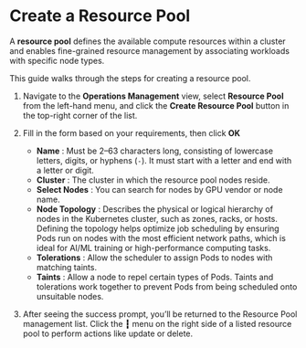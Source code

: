 # Create a Resource Pool

A **resource pool** defines the available compute resources within a cluster and enables fine-grained resource management by associating workloads with specific node types.

This guide walks through the steps for creating a resource pool.

1. Navigate to the **Operations Management** view, select **Resource Pool** from the left-hand menu, and click the **Create Resource Pool** button in the top-right corner of the list.

    <!-- ![Create Resource Pool](../../images/create-resource-01.png) -->

2. Fill in the form based on your requirements, then click **OK**

    * **Name** : Must be 2–63 characters long, consisting of lowercase letters, digits, or hyphens (`-`). It must start with a letter and end with a letter or digit.
    * **Cluster** : The cluster in which the resource pool nodes reside.
    * **Select Nodes** : You can search for nodes by GPU vendor or node name.
    * **Node Topology** : Describes the physical or logical hierarchy of nodes in the Kubernetes cluster, such as zones, racks, or hosts. Defining the topology helps optimize job scheduling by ensuring Pods run on nodes with the most efficient network paths, which is ideal for AI/ML training or high-performance computing tasks.
    * **Tolerations** : Allow the scheduler to assign Pods to nodes with matching taints.
    * **Taints** : Allow a node to repel certain types of Pods. Taints and tolerations work together to prevent Pods from being scheduled onto unsuitable nodes.

    <!-- ![Fill in Parameters](../../images/create-resource-02.png) -->

3. After seeing the success prompt, you’ll be returned to the Resource Pool management list. Click the **┇** menu on the right side of a listed resource pool to perform actions like update or delete.

    <!-- ![More Actions](../../images/create-resource-02.png) -->
